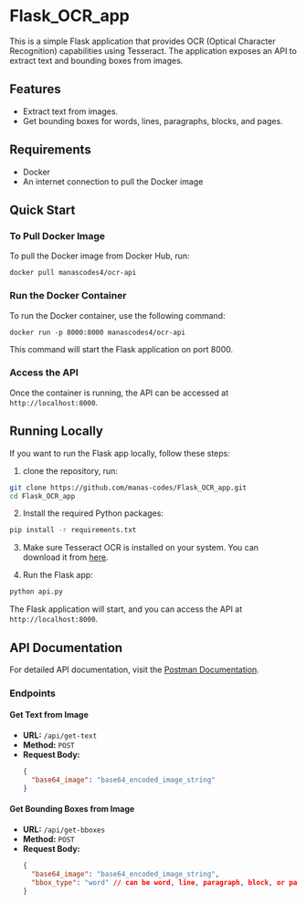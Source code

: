 # Flask_OCR_app

This is a simple Flask application that provides OCR (Optical Character Recognition) capabilities using Tesseract. The application exposes an API to extract text and bounding boxes from images.

## Features

- Extract text from images.
- Get bounding boxes for words, lines, paragraphs, blocks, and pages.

## Requirements

- Docker
- An internet connection to pull the Docker image

## Quick Start

### To Pull Docker Image

To pull the Docker image from Docker Hub, run:

```
docker pull manascodes4/ocr-api
```

### Run the Docker Container

To run the Docker container, use the following command:

```
docker run -p 8000:8000 manascodes4/ocr-api
```

This command will start the Flask application on port 8000.

### Access the API

Once the container is running, the API can be accessed at `http://localhost:8000`.

## Running Locally

If you want to run the Flask app locally, follow these steps:

1. clone the repository, run:

```bash
git clone https://github.com/manas-codes/Flask_OCR_app.git
cd Flask_OCR_app
```
2. Install the required Python packages:

```bash
pip install -r requirements.txt
```

3. Make sure Tesseract OCR is installed on your system. You can download it from [here](https://github.com/tesseract-ocr/tesseract).

4. Run the Flask app:

```bash
python api.py
```

The Flask application will start, and you can access the API at `http://localhost:8000`.

## API Documentation

For detailed API documentation, visit the [Postman Documentation](https://documenter.getpostman.com/view/29726683/2sA3QzZo4c).

### Endpoints

#### Get Text from Image

- **URL:** `/api/get-text`
- **Method:** `POST`
- **Request Body:**
  ```json
  {
    "base64_image": "base64_encoded_image_string"
  }
  ```

#### Get Bounding Boxes from Image

- **URL:** `/api/get-bboxes`
- **Method:** `POST`
- **Request Body:**
  ```json
  {
    "base64_image": "base64_encoded_image_string",
    "bbox_type": "word" // can be word, line, paragraph, block, or page
  }
  ```

